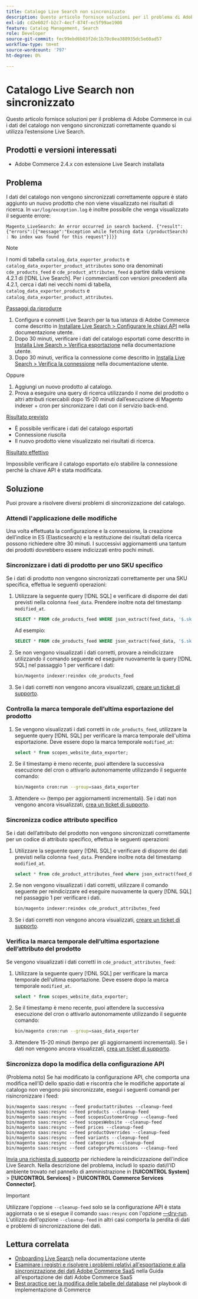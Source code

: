 ```yaml
---
title: Catalogo Live Search non sincronizzato
description: Questo articolo fornisce soluzioni per il problema di Adobe Commerce in cui i dati del catalogo non vengono sincronizzati correttamente quando si utilizza l’estensione Live Search.
exl-id: cd2e602f-b2c7-4ecf-874f-ec5f99ae1900
feature: Catalog Management, Search
role: Developer
source-git-commit: fec99ebd6b03f2dc1b70c0ea388935dc5e60ad57
workflow-type: tm+mt
source-wordcount: '797'
ht-degree: 0%

---
```


# Catalogo Live Search non sincronizzato

Questo articolo fornisce soluzioni per il problema di Adobe Commerce in cui i dati del catalogo non vengono sincronizzati correttamente quando si utilizza l’estensione Live Search.

## Prodotti e versioni interessati

* Adobe Commerce 2.4.x con estensione Live Search installata

## Problema

I dati del catalogo non vengono sincronizzati correttamente oppure è stato aggiunto un nuovo prodotto che non viene visualizzato nei risultati di ricerca. In `var/log/exception.log` è inoltre possibile che venga visualizzato il seguente errore:

`Magento_LiveSearch: An error occurred in search backend. {"result":{"errors":[{"message":"Exception while fetching data (/productSearch) : No index was found for this request"}]}}`

>[!NOTE]
>
>I nomi di tabella `catalog_data_exporter_products` e `catalog_data_exporter_product_attributes` sono ora denominati `cde_products_feed` e `cde_product_attributes_feed` a partire dalla versione 4.2.1 di [!DNL Live Search]. Per i commercianti con versioni precedenti alla 4.2.1, cerca i dati nei vecchi nomi di tabella, `catalog_data_exporter_products` e `catalog_data_exporter_product_attributes`.

<u>Passaggi da riprodurre</u>

1. Configura e connetti Live Search per la tua istanza di Adobe Commerce come descritto in [Installare Live Search > Configurare le chiavi API](https://experienceleague.adobe.com/docs/commerce-merchant-services/live-search/onboard/install.html#configure-api-keys) nella documentazione utente.
1. Dopo 30 minuti, verificare i dati del catalogo esportati come descritto in [Installa Live Search > Verifica esportazione](https://experienceleague.adobe.com/docs/commerce-merchant-services/live-search/onboard/install.html#verify-export) nella documentazione utente.
1. Dopo 30 minuti, verifica la connessione come descritto in [Installa Live Search > Verifica la connessione](https://experienceleague.adobe.com/docs/commerce-merchant-services/live-search/onboard/install.html#test-connection) nella documentazione utente.

Oppure

1. Aggiungi un nuovo prodotto al catalogo.
1. Prova a eseguire una query di ricerca utilizzando il nome del prodotto o altri attributi ricercabili dopo 15-20 minuti dall’esecuzione di Magento indexer + cron per sincronizzare i dati con il servizio back-end.

<u>Risultato previsto</u>

* È possibile verificare i dati del catalogo esportati
* Connessione riuscita
* Il nuovo prodotto viene visualizzato nei risultati di ricerca.

<u>Risultato effettivo</u>

Impossibile verificare il catalogo esportato e/o stabilire la connessione perché la chiave API è stata modificata.

## Soluzione

Puoi provare a risolvere diversi problemi di sincronizzazione del catalogo.

### Attendi l&#39;applicazione delle modifiche

Una volta effettuata la configurazione e la connessione, la creazione dell’indice in ES (Elasticsearch) e la restituzione dei risultati della ricerca possono richiedere oltre 30 minuti. I successivi aggiornamenti una tantum dei prodotti dovrebbero essere indicizzati entro pochi minuti.

### Sincronizzare i dati di prodotto per uno SKU specifico

Se i dati di prodotto non vengono sincronizzati correttamente per una SKU specifica, effettua le seguenti operazioni:

1. Utilizzare la seguente query [!DNL SQL] e verificare di disporre dei dati previsti nella colonna `feed_data`. Prendere inoltre nota del timestamp `modified_at`.

   ```sql
   SELECT * FROM cde_products_feed WHERE json_extract(feed_data, '$.sku') = '<your_sku>' AND json_extract(feed_data, '$.storeViewCode') = '<your_ store_view_code>';
   ```

   Ad esempio:

   ```sql
   SELECT * FROM cde_products_feed WHERE json_extract(feed_data, '$.sku') = '24-MB04' AND json_extract(feed_data, '$.storeViewCode') = 'default';
   ```

1. Se non vengono visualizzati i dati corretti, provare a reindicizzare utilizzando il comando seguente ed eseguire nuovamente la query [!DNL SQL] nel passaggio 1 per verificare i dati:

   ```bash
   bin/magento indexer:reindex cde_products_feed
   ```

1. Se i dati corretti non vengono ancora visualizzati, [creare un ticket di supporto](/help/help-center-guide/help-center/magento-help-center-user-guide.md#submit-ticket).

### Controlla la marca temporale dell’ultima esportazione del prodotto

1. Se vengono visualizzati i dati corretti in `cde_products_feed`, utilizzare la seguente query [!DNL SQL] per verificare la marca temporale dell&#39;ultima esportazione. Deve essere dopo la marca temporale `modified_at`:

   ```sql
   select * from scopes_website_data_exporter;
   ```

1. Se il timestamp è meno recente, puoi attendere la successiva esecuzione del cron o attivarlo autonomamente utilizzando il seguente comando:

   ```bash
   bin/magento cron:run --group=saas_data_exporter
   ```

1. Attendere `<>` (tempo per aggiornamenti incrementali). Se i dati non vengono ancora visualizzati, [crea un ticket di supporto](/help/help-center-guide/help-center/magento-help-center-user-guide.md#submit-ticket).

### Sincronizza codice attributo specifico

Se i dati dell’attributo del prodotto non vengono sincronizzati correttamente per un codice di attributo specifico, effettua le seguenti operazioni:

1. Utilizzare la seguente query [!DNL SQL] e verificare di disporre dei dati previsti nella colonna `feed_data`. Prendere inoltre nota del timestamp `modified_at`.

   ```sql
   select * from cde_product_attributes_feed where json_extract(feed_data, '$.attributeCode') = '<your_attribute_code>' and store_view_code = '<your_ store_view_code>';
   ```

1. Se non vengono visualizzati i dati corretti, utilizzare il comando seguente per reindicizzare ed eseguire nuovamente la query [!DNL SQL] nel passaggio 1 per verificare i dati.

   ```bash
   bin/magento indexer:reindex cde_product_attributes_feed
   ```

1. Se i dati corretti non vengono ancora visualizzati, [creare un ticket di supporto](/help/help-center-guide/help-center/magento-help-center-user-guide.md#submit-ticket).

### Verifica la marca temporale dell’ultima esportazione dell’attributo del prodotto

Se vengono visualizzati i dati corretti in `cde_product_attributes_feed`:

1. Utilizzare la seguente query [!DNL SQL] per verificare la marca temporale dell&#39;ultima esportazione. Deve essere dopo la marca temporale `modified_at`.

   ```sql
   select * from scopes_website_data_exporter;
   ```

1. Se il timestamp è meno recente, puoi attendere la successiva esecuzione del cron o attivarlo autonomamente utilizzando il seguente comando:

   ```bash
   bin/magento cron:run --group=saas_data_exporter
   ```

1. Attendere 15-20 minuti (tempo per gli aggiornamenti incrementali). Se i dati non vengono ancora visualizzati, [crea un ticket di supporto](/help/help-center-guide/help-center/magento-help-center-user-guide.md#submit-ticket).

### Sincronizza dopo la modifica della configurazione API

(Problema noto) Se hai modificato la configurazione API, che comporta una modifica nell’ID dello spazio dati e riscontra che le modifiche apportate al catalogo non vengono più sincronizzate, esegui i seguenti comandi per risincronizzare i feed:

```
bin/magento saas:resync --feed productattributes --cleanup-feed
bin/magento saas:resync --feed products --cleanup-feed
bin/magento saas:resync --feed scopesCustomerGroup --cleanup-feed
bin/magento saas:resync --feed scopesWebsite --cleanup-feed
bin/magento saas:resync --feed prices --cleanup-feed
bin/magento saas:resync --feed productOverrides --cleanup-feed
bin/magento saas:resync --feed variants --cleanup-feed
bin/magento saas:resync --feed categories --cleanup-feed
bin/magento saas:resync --feed categoryPermissions --cleanup-feed
```

[Invia una richiesta di supporto](https://experienceleague.adobe.com/home?support-tab=home#support) per richiedere la reindicizzazione dell&#39;indice Live Search. Nella descrizione del problema, includi lo spazio dati/l&#39;ID ambiente trovato nel pannello di amministrazione in **[!UICONTROL System]** > **[!UICONTROL Services]** > **[!UICONTROL Commerce Services Connector]**.

>[!IMPORTANT]
>Utilizzare l&#39;opzione `--cleanup-feed` solo se la configurazione API è stata aggiornata o se si esegue il comando `saas:resync` con l&#39;opzione [—dry-run](https://experienceleague.adobe.com/en/docs/commerce/saas-data-export/data-export-cli-commands#--dry-run). L&#39;utilizzo dell&#39;opzione `--cleanup-feed` in altri casi comporta la perdita di dati e problemi di sincronizzazione dei dati.

## Lettura correlata

* [Onboarding Live Search](https://experienceleague.adobe.com/docs/commerce-merchant-services/live-search/onboard/onboarding-overview.html) nella documentazione utente
* [Esaminare i registri e risolvere i problemi relativi all&#39;esportazione e alla sincronizzazione dei dati Adobe Commerce SaaS](https://experienceleague.adobe.com/en/docs/commerce-merchant-services/saas-data-export/troubleshooting-logging) nella Guida all&#39;esportazione dei dati Adobe Commerce SaaS
* [Best practice per la modifica delle tabelle del database](https://experienceleague.adobe.com/en/docs/commerce-operations/implementation-playbook/best-practices/development/modifying-core-and-third-party-tables#why-adobe-recommends-avoiding-modifications) nel playbook di implementazione di Commerce
